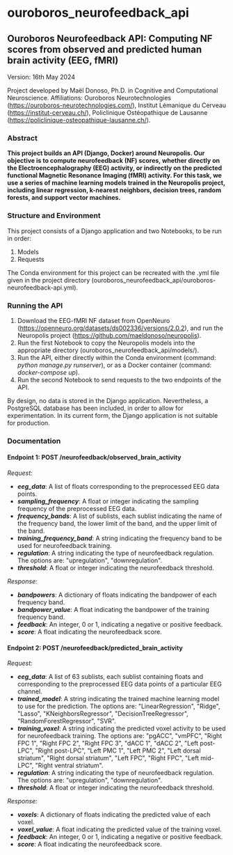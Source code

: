 # ouroboros_neurofeedback_api

## Ouroboros Neurofeedback API: Computing NF scores from observed and predicted human brain activity (EEG, fMRI)

Version: 16th May 2024

Project developed by Maël Donoso, Ph.D. in Cognitive and Computational Neuroscience. Affiliations: Ouroboros Neurotechnologies (https://ouroboros-neurotechnologies.com/), Institut Lémanique du Cerveau (https://institut-cerveau.ch/), Policlinique Ostéopathique de Lausanne (https://policlinique-osteopathique-lausanne.ch/). 

### Abstract

**This project builds an API (Django, Docker) around Neuropolis. Our objective is to compute neurofeedback (NF) scores, whether directly on the Electroencephalography (EEG) activity, or indirectly on the predicted functional Magnetic Resonance Imaging (fMRI) activity. For this task, we use a series of machine learning models trained in the Neuropolis project, including linear regression, k-nearest neighbors, decision trees, random forests, and support vector machines.**


### Structure and Environment

This project consists of a Django application and two Notebooks, to be run in order:

1. Models
2. Requests

The Conda environment for this project can be recreated with the .yml file given in the project directory (ouroboros_neurofeedback_api/ouroboros-neurofeedback-api.yml). 


### Running the API

1. Download the EEG-fMRI NF dataset from OpenNeuro (https://openneuro.org/datasets/ds002336/versions/2.0.2), and run the Neuropolis project (https://github.com/maeldonoso/neuropolis). 
2. Run the first Notebook to copy the Neuropolis models into the appropriate directory (ouroboros_neurofeedback_api/models/). 
3. Run the API, either directly within the Conda environment (command: *python manage.py runserver*), or as a Docker container (command: *docker-compose up*). 
4. Run the second Notebook to send requests to the two endpoints of the API. 

By design, no data is stored in the Django application. Nevertheless, a PostgreSQL database has been included, in order to allow for experimentation. In its current form, the Django application is not suitable for production. 


### Documentation

#### Endpoint 1: **POST /neurofeedback/observed_brain_activity**

*Request:*
- ***eeg_data***: A list of floats corresponding to the preprocessed EEG data points. 
- ***sampling_frequency***: A float or integer indicating the sampling frequency of the preprocessed EEG data. 
- ***frequency_bands***: A list of sublists, each sublist indicating the name of the frequency band, the lower limit of the band, and the upper limit of the band. 
- ***training_frequency_band***: A string indicating the frequency band to be used for neurofeedback training. 
- ***regulation***: A string indicating the type of neurofeedback regulation. The options are: "upregulation", "downregulation". 
- ***threshold***: A float or integer indicating the neurofeedback threshold. 

*Response:*
- ***bandpowers***: A dictionary of floats indicating the bandpower of each frequency band. 
- ***bandpower_value***: A float indicating the bandpower of the training frequency band. 
- ***feedback***: An integer, 0 or 1, indicating a negative or positive feedback. 
- ***score***: A float indicating the neurofeedback score. 


#### Endpoint 2: **POST /neurofeedback/predicted_brain_activity**

*Request:*
- ***eeg_data***: A list of 63 sublists, each sublist containing floats and corresponding to the preprocessed EEG data points of a particular EEG channel. 
- ***trained_model***: A string indicating the trained machine learning model to use for the prediction. The options are: "LinearRegression", "Ridge", "Lasso", "KNeighborsRegressor", "DecisionTreeRegressor", "RandomForestRegressor", "SVR". 
- ***training_voxel***: A string indicating the predicted voxel activity to be used for neurofeedback training. The options are: "pgACC", "vmPFC", "Right FPC 1", "Right FPC 2", "Right FPC 3", "dACC 1", "dACC 2", "Left post-LPC", "Right post-LPC", "Left PMC 1", "Left PMC 2", "Left dorsal striatum", "Right dorsal striatum", "Left FPC", "Right FPC", "Left mid-LPC", "Right ventral striatum". 
- ***regulation***: A string indicating the type of neurofeedback regulation. The options are: "upregulation", "downregulation". 
- ***threshold***: A float or integer indicating the neurofeedback threshold. 

*Response:*
- ***voxels***: A dictionary of floats indicating the predicted value of each voxel. 
- ***voxel_value***: A float indicating the predicted value of the training voxel. 
- ***feedback***: An integer, 0 or 1, indicating a negative or positive feedback. 
- ***score***: A float indicating the neurofeedback score. 
